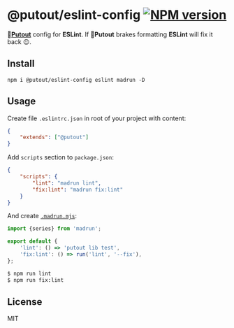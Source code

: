 # @putout/eslint-config [![NPM version][NPMIMGURL]][NPMURL]

[NPMIMGURL]: https://img.shields.io/npm/v/@putout/eslint-config.svg?style=flat&longCache=true
[NPMURL]: https://npmjs.org/package/@putout/eslint-config "npm"

🐊[**Putout**](https://github.com/coderaiser/putout) config for **ESLint**. If 🐊**Putout** brakes formatting **ESLint** will fix it back 😉.

## Install

```
npm i @putout/eslint-config eslint madrun -D
```

## Usage

Create file `.eslintrc.json` in root of your project with content:

```json
{
    "extends": ["@putout"]
}
```

Add `scripts` section to `package.json`:

```json
{
    "scripts": {
        "lint": "madrun lint",
        "fix:lint": "madrun fix:lint"
    }
}
```

And create [`.madrun.mjs`](https://github.com/coderaiser/madrun):

```js
import {series} from 'madrun';

export default {
    'lint': () => 'putout lib test',
    'fix:lint': () => run('lint', '--fix'),
};
```

```sh
$ npm run lint
$ npm run fix:lint

```

## License

MIT
